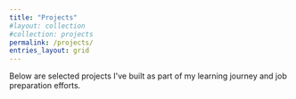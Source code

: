 ```yaml
---
title: "Projects"
#layout: collection
#collection: projects
permalink: /projects/
entries_layout: grid
---
```


Below are selected projects I've built as part of my learning journey and job preparation efforts.
